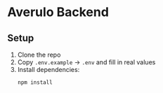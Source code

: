 # Averulo Backend

## Setup
1. Clone the repo
2. Copy `.env.example` → `.env` and fill in real values
3. Install dependencies:
   ```bash
   npm install
